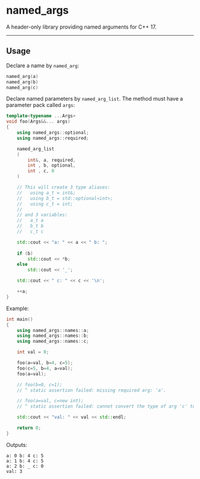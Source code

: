 # named_args

A header-only library providing named arguments for C++ 17.

---

## Usage

Declare a name by `named_arg`:

```cpp
named_arg(a)
named_arg(b)
named_arg(c)
```

Declare named parameters by `named_arg_list`. The method must have a parameter pack called `args`:

```cpp
template<typename ...Args>
void foo(Args&&... args)
{
    using named_args::optional;
    using named_args::required;

    named_arg_list
    (
        int&, a, required,
        int , b, optional,
        int , c, 0
    )

    // This will create 3 type aliases:
    //   using a_t = int&;
    //   using b_t = std::optional<int>;
    //   using c_t = int;
    //
    // and 3 variables:
    //   a_t a
    //   b_t b
    //   c_t c

    std::cout << "a: " << a << " b: ";
    
    if (b)
        std::cout << *b;
    else
        std::cout << '_';

    std::cout << " c: " << c << '\n';

    ++a;
}

```

Example:

```cpp
int main()
{
    using named_args::names::a;
    using named_args::names::b;
    using named_args::names::c;

    int val = 0;

    foo(a=val, b=4, c=5);
    foo(c=5, b=4, a=val);
    foo(a=val);

    // foo(b=0, c=1); 
    // ^ static assertion failed: missing required arg: 'a'.

    // foo(a=val, c=new int);
    // ^ static assertion failed: cannot convert the type of arg 'c' to 'int'.

    std::cout << "val: " << val << std::endl;

    return 0;
}

```

Outputs:

```
a: 0 b: 4 c: 5
a: 1 b: 4 c: 5
a: 2 b: _ c: 0
val: 3
```
